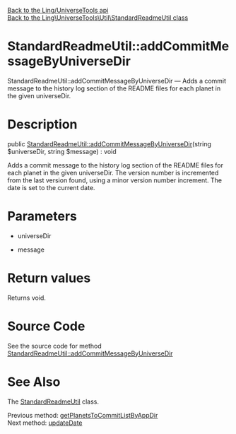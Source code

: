 [Back to the Ling/UniverseTools api](https://github.com/lingtalfi/UniverseTools/blob/master/doc/api/Ling/UniverseTools.md)<br>
[Back to the Ling\UniverseTools\Util\StandardReadmeUtil class](https://github.com/lingtalfi/UniverseTools/blob/master/doc/api/Ling/UniverseTools/Util/StandardReadmeUtil.md)


StandardReadmeUtil::addCommitMessageByUniverseDir
================



StandardReadmeUtil::addCommitMessageByUniverseDir — Adds a commit message to the history log section of the README files for each planet in the given universeDir.




Description
================


public [StandardReadmeUtil::addCommitMessageByUniverseDir](https://github.com/lingtalfi/UniverseTools/blob/master/doc/api/Ling/UniverseTools/Util/StandardReadmeUtil/addCommitMessageByUniverseDir.md)(string $universeDir, string $message) : void




Adds a commit message to the history log section of the README files for each planet in the given universeDir.
The version number is incremented from the last version found, using a minor version number increment.
The date is set to the current date.




Parameters
================


- universeDir

    

- message

    


Return values
================

Returns void.








Source Code
===========
See the source code for method [StandardReadmeUtil::addCommitMessageByUniverseDir](https://github.com/lingtalfi/UniverseTools/blob/master/Util/StandardReadmeUtil.php#L240-L246)


See Also
================

The [StandardReadmeUtil](https://github.com/lingtalfi/UniverseTools/blob/master/doc/api/Ling/UniverseTools/Util/StandardReadmeUtil.md) class.

Previous method: [getPlanetsToCommitListByAppDir](https://github.com/lingtalfi/UniverseTools/blob/master/doc/api/Ling/UniverseTools/Util/StandardReadmeUtil/getPlanetsToCommitListByAppDir.md)<br>Next method: [updateDate](https://github.com/lingtalfi/UniverseTools/blob/master/doc/api/Ling/UniverseTools/Util/StandardReadmeUtil/updateDate.md)<br>

